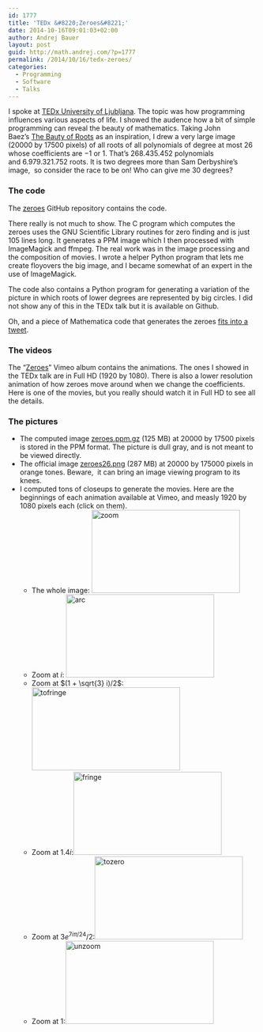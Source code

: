```yaml
---
id: 1777
title: 'TEDx &#8220;Zeroes&#8221;'
date: 2014-10-16T09:01:03+02:00
author: Andrej Bauer
layout: post
guid: http://math.andrej.com/?p=1777
permalink: /2014/10/16/tedx-zeroes/
categories:
  - Programming
  - Software
  - Talks
---
```

I spoke at [TEDx University of Ljubljana](http://tedxul.si). The topic was how programming influences various aspects of life. I showed the audence how a bit of simple programming can reveal the beauty of mathematics. Taking John Baez&#8217;s [The Bauty of Roots](http://www.math.ucr.edu/home/baez/roots/) as an inspiration, I drew a very large image (20000 by 17500 pixels) of all roots of all polynomials of degree at most 26 whose coefficients are $-1$ or $1$. That&#8217;s 268.435.452 polynomials and 6.979.321.752 roots. It is two degrees more than Sam Derbyshire&#8217;s image,  so consider the race to be on! Who can give me 30 degrees?

<!--more-->

### The code

The [zeroes](https://github.com/andrejbauer/zeroes) GitHub repository contains the code.

There really is not much to show. The C program which computes the zeroes uses the GNU Scientific Library routines for zero finding and is just 105 lines long. It generates a PPM image which I then processed with ImageMagick and ffmpeg. The real work was in the image processing and the composition of movies. I wrote a helper Python program that lets me create floyovers the big image, and I became somewhat of an expert in the use of ImageMagick.

The code also contains a Python program for generating a variation of the picture in which roots of lower degrees are represented by big circles. I did not show any of this in the TEDx talk but it is available on Github.

Oh, and a piece of Mathematica code that generates the zeroes [fits into a tweet](https://twitter.com/wolframtap/status/515526464650084352/).

### The videos

The &#8220;[Zeroes](https://vimeo.com/album/3086303)&#8221; Vimeo album contains the animations. The ones I showed in the TEDx talk are in Full HD (1920 by 1080). There is also a lower resolution animation of how zeroes move around when we change the coefficients. Here is one of the movies, but you really should watch it in Full HD to see all the details.



### The pictures

  * The computed image [zeroes.ppm.gz](http://www.andrej.com/zeroes/zeroes26.ppm.gz) (125 MB) at 20000 by 17500 pixels is stored in the PPM format. The picture is dull gray, and is not meant to be viewed directly.
  * The official image [zeroes26.png](http://www.andrej.com/zeroes/zeroes26.png) (287 MB) at 20000 by 175000 pixels in orange tones. Beware,  it can bring an image viewing program to its knees.
  * I computed tons of closeups to generate the movies. Here are the beginnings of each animation available at Vimeo, and measly 1920 by 1080 pixels each (click on them). 
      * The whole image: [<img class="aligncenter size-medium wp-image-1783" alt="zoom" src="http://math.andrej.com/wp-content/uploads/2014/10/zoom1-300x168.png" width="300" height="168" srcset="http://math.andrej.com/wp-content/uploads/2014/10/zoom1-300x168.png 300w, http://math.andrej.com/wp-content/uploads/2014/10/zoom1-1024x576.png 1024w" sizes="(max-width: 300px) 100vw, 300px" />](http://math.andrej.com/wp-content/uploads/2014/10/zoom1.png)
      * Zoom at $i$: [<img class="aligncenter size-medium wp-image-1784" alt="arc" src="http://math.andrej.com/wp-content/uploads/2014/10/arc1-300x168.png" width="300" height="168" srcset="http://math.andrej.com/wp-content/uploads/2014/10/arc1-300x168.png 300w, http://math.andrej.com/wp-content/uploads/2014/10/arc1-1024x576.png 1024w" sizes="(max-width: 300px) 100vw, 300px" />](http://math.andrej.com/wp-content/uploads/2014/10/arc1.png)
      * Zoom at $(1 + \sqrt{3} i)/2$:[<img class="aligncenter size-medium wp-image-1785" alt="tofringe" src="http://math.andrej.com/wp-content/uploads/2014/10/tofringe1-300x168.png" width="300" height="168" srcset="http://math.andrej.com/wp-content/uploads/2014/10/tofringe1-300x168.png 300w, http://math.andrej.com/wp-content/uploads/2014/10/tofringe1-1024x576.png 1024w" sizes="(max-width: 300px) 100vw, 300px" />](http://math.andrej.com/wp-content/uploads/2014/10/tofringe1.png)
      * Zoom at $1.4 i$:[<img class="aligncenter size-medium wp-image-1779" alt="fringe" src="http://math.andrej.com/wp-content/uploads/2014/10/fringe-300x168.png" width="300" height="168" srcset="http://math.andrej.com/wp-content/uploads/2014/10/fringe-300x168.png 300w, http://math.andrej.com/wp-content/uploads/2014/10/fringe-1024x576.png 1024w" sizes="(max-width: 300px) 100vw, 300px" />](http://math.andrej.com/wp-content/uploads/2014/10/fringe.png)
      * Zoom at $3 e^{7 i \pi/24}/2$:[<img class="aligncenter size-medium wp-image-1786" alt="tozero" src="http://math.andrej.com/wp-content/uploads/2014/10/tozero1-300x168.png" width="300" height="168" srcset="http://math.andrej.com/wp-content/uploads/2014/10/tozero1-300x168.png 300w, http://math.andrej.com/wp-content/uploads/2014/10/tozero1-1024x576.png 1024w" sizes="(max-width: 300px) 100vw, 300px" />](http://math.andrej.com/wp-content/uploads/2014/10/tozero1.png)
      * Zoom at $1$:[<img class="aligncenter size-medium wp-image-1787" alt="unzoom" src="http://math.andrej.com/wp-content/uploads/2014/10/unzoom-300x168.png" width="300" height="168" srcset="http://math.andrej.com/wp-content/uploads/2014/10/unzoom-300x168.png 300w, http://math.andrej.com/wp-content/uploads/2014/10/unzoom-1024x576.png 1024w" sizes="(max-width: 300px) 100vw, 300px" />](http://math.andrej.com/wp-content/uploads/2014/10/unzoom.png)
